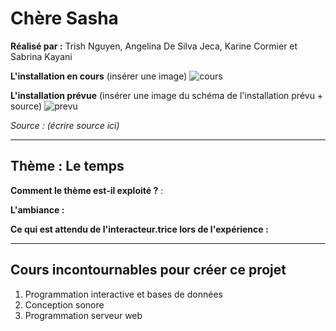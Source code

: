 # Chère Sasha

**Réalisé par :** Trish Nguyen, Angelina De Silva Jeca, Karine Cormier et Sabrina Kayani

**L'installation en cours** 
(insérer une image)
 ![cours](medias/photographies/sasha_installation_en_cours.jpg)

**L'installation prévue** 
(insérer une image du schéma de l'installation prévu + source)
 ![prevu](medias/photographies/sasha_installation_prevue.jpg)

*Source : (écrire source ici)*

---

## Thème : Le temps

**Comment le thème est-il exploité ?** :

**L'ambiance :**

**Ce qui est attendu de l'interacteur.trice lors de l'expérience :**

---

## Cours incontournables pour créer ce projet

1. Programmation interactive et bases de données
2. Conception sonore
3. Programmation serveur web

